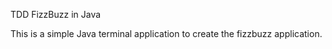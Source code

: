 TDD FizzBuzz in Java

This is a simple Java terminal application to create the fizzbuzz application.
